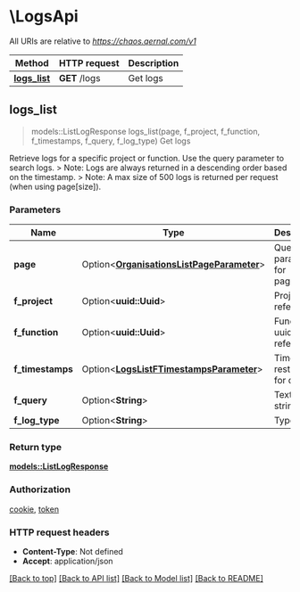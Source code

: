# \LogsApi

All URIs are relative to *https://chaos.qernal.com/v1*

Method | HTTP request | Description
------------- | ------------- | -------------
[**logs_list**](LogsApi.md#logs_list) | **GET** /logs | Get logs



## logs_list

> models::ListLogResponse logs_list(page, f_project, f_function, f_timestamps, f_query, f_log_type)
Get logs

Retrieve logs for a specific project or function. Use the query parameter to search logs.  > Note: Logs are always returned in a descending order based on the timestamp. > Note: A max size of 500 logs is returned per request (when using page[size]). 

### Parameters


Name | Type | Description  | Required | Notes
------------- | ------------- | ------------- | ------------- | -------------
**page** | Option<[**OrganisationsListPageParameter**](.md)> | Query parameters for pagination |  |
**f_project** | Option<**uuid::Uuid**> | Project uuid reference |  |
**f_function** | Option<**uuid::Uuid**> | Function uuid reference |  |
**f_timestamps** | Option<[**LogsListFTimestampsParameter**](.md)> | Timestamp restriction for query |  |
**f_query** | Option<**String**> | Text query string |  |
**f_log_type** | Option<**String**> | Type of log |  |

### Return type

[**models::ListLogResponse**](ListLogResponse.md)

### Authorization

[cookie](../README.md#cookie), [token](../README.md#token)

### HTTP request headers

- **Content-Type**: Not defined
- **Accept**: application/json

[[Back to top]](#) [[Back to API list]](../README.md#documentation-for-api-endpoints) [[Back to Model list]](../README.md#documentation-for-models) [[Back to README]](../README.md)

